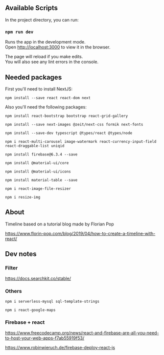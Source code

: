 ## Available Scripts

In the project directory, you can run:

### `npm run dev`

Runs the app in the development mode.<br>
Open [http://localhost:3000](http://localhost:3000) to view it in the browser.

The page will reload if you make edits.<br>
You will also see any lint errors in the console.

## Needed packages

First you'll need to install NextJS:

`npm install --save react react-dom next`

Also you'll need the following packages:

`npm install react-bootstrap bootstrap react-grid-gallery`

`npm install --save next-images @zeit/next-css formik next-fonts`

`npm install --save-dev typescript @types/react @types/node`

`npm i react-multi-carousel image-watermark react-currency-input-field react-draggable-list uniqid`

`npm install firebase@6.3.4 --save`

`npm install @material-ui/core`

`npm install @material-ui/icons`

`npm install material-table --save`

`npm i react-image-file-resizer`

`npm i resize-img`

## About

Timeline based on a tutorial blog made by Florian Pop

https://www.florin-pop.com/blog/2019/04/how-to-create-a-timeline-with-react/


## Dev notes
### Filter

https://docs.searchkit.co/stable/

### Others

`npm i serverless-mysql sql-template-strings`

`npm i react-google-maps`


### Firebase + react

https://www.freecodecamp.org/news/react-and-firebase-are-all-you-need-to-host-your-web-apps-f7ab55919f53/

https://www.robinwieruch.de/firebase-deploy-react-js
